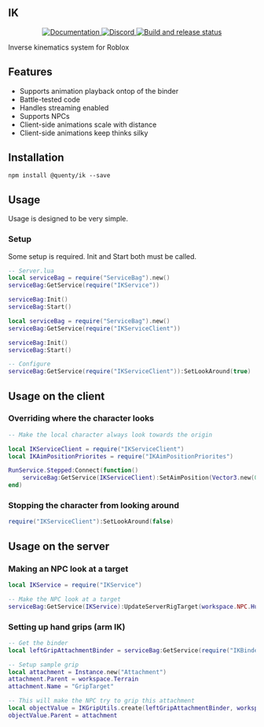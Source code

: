 ## IK
<div align="center">
  <a href="http://quenty.github.io/api/">
    <img src="https://img.shields.io/badge/docs-website-green.svg" alt="Documentation" />
  </a>
  <a href="https://discord.gg/mhtGUS8">
    <img src="https://img.shields.io/badge/discord-nevermore-blue.svg" alt="Discord" />
  </a>
  <a href="https://github.com/Quenty/NevermoreEngine/actions">
    <img src="https://github.com/Quenty/NevermoreEngine/actions/workflows/build.yml/badge.svg" alt="Build and release status" />
  </a>
</div>

Inverse kinematics system for Roblox

## Features

* Supports animation playback ontop of the binder
* Battle-tested code
* Handles streaming enabled
* Supports NPCs
* Client-side animations scale with distance
* Client-side animations keep thinks silky

## Installation
```
npm install @quenty/ik --save
```

## Usage
Usage is designed to be very simple.

### Setup
Some setup is required. Init and Start both must be called.

```lua
-- Server.lua
local serviceBag = require("ServiceBag").new()
serviceBag:GetService(require("IKService"))

serviceBag:Init()
serviceBag:Start()
```

```lua
local serviceBag = require("ServiceBag").new()
serviceBag:GetService(require("IKServiceClient"))

serviceBag:Init()
serviceBag:Start()

-- Configure
serviceBag:GetService(require("IKServiceClient")):SetLookAround(true)
```

## Usage on the client

### Overriding where the character looks
```lua
-- Make the local character always look towards the origin

local IKServiceClient = require("IKServiceClient")
local IKAimPositionPriorites = require("IKAimPositionPriorites")

RunService.Stepped:Connect(function()
	serviceBag:GetService(IKServiceClient):SetAimPosition(Vector3.new(0, 0, 0), IKAimPositionPriorites.HIGH)
end)
```

### Stopping the character from looking around
```lua
require("IKServiceClient"):SetLookAround(false)
```

## Usage on the server

### Making an NPC look at a target
```lua
local IKService = require("IKService")

-- Make the NPC look at a target
serviceBag:GetService(IKService):UpdateServerRigTarget(workspace.NPC.Humanoid, Vector3.new(0, 0, 0))
```

### Setting up hand grips (arm IK)
```lua
-- Get the binder
local leftGripAttachmentBinder = serviceBag:GetService(require("IKBindersServer")).IKLeftGrip

-- Setup sample grip
local attachment = Instance.new("Attachment")
attachment.Parent = workspace.Terrain
attachment.Name = "GripTarget"

-- This will make the NPC try to grip this attachment
local objectValue = IKGripUtils.create(leftGripAttachmentBinder, workspace.NPC.Humanoid)
objectValue.Parent = attachment
```